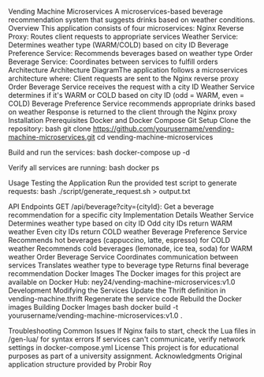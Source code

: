 Vending Machine Microservices
A microservices-based beverage recommendation system that suggests drinks based on weather conditions.
Overview
This application consists of four microservices:
Nginx Reverse Proxy: Routes client requests to appropriate services
Weather Service: Determines weather type (WARM/COLD) based on city ID
Beverage Preference Service: Recommends beverages based on weather type
Order Beverage Service: Coordinates between services to fulfill orders
Architecture
Architecture DiagramThe application follows a microservices architecture where:
Client requests are sent to the Nginx reverse proxy
Order Beverage Service receives the request with a city ID
Weather Service determines if it's WARM or COLD based on city ID (odd = WARM, even = COLD)
Beverage Preference Service recommends appropriate drinks based on weather
Response is returned to the client through the Nginx proxy
Installation
Prerequisites
Docker and Docker Compose
Git
Setup
Clone the repository:
bash
git clone https://github.com/yourusername/vending-machine-microservices.git
cd vending-machine-microservices

Build and run the services:
bash
docker-compose up -d

Verify all services are running:
bash
docker ps

Usage
Testing the Application
Run the provided test script to generate requests:
bash
./script/generate_request.sh > output.txt

API Endpoints
GET /api/beverage?city={cityId}: Get a beverage recommendation for a specific city
Implementation Details
Weather Service
Determines weather type based on city ID
Odd city IDs return WARM weather
Even city IDs return COLD weather
Beverage Preference Service
Recommends hot beverages (cappuccino, latte, espresso) for COLD weather
Recommends cold beverages (lemonade, ice tea, soda) for WARM weather
Order Beverage Service
Coordinates communication between services
Translates weather type to beverage type
Returns final beverage recommendation
Docker Images
The Docker images for this project are available on Docker Hub:
ney24/vending-machine-microservices:v1.0
Development
Modifying the Services
Update the Thrift definition in vending-machine.thrift
Regenerate the service code
Rebuild the Docker images
Building Docker Images
bash
docker build -t yourusername/vending-machine-microservices:v1.0 .

Troubleshooting
Common Issues
If Nginx fails to start, check the Lua files in /gen-lua/ for syntax errors
If services can't communicate, verify network settings in docker-compose.yml
License
This project is for educational purposes as part of a university assignment.
Acknowledgments
Original application structure provided by Probir Roy
